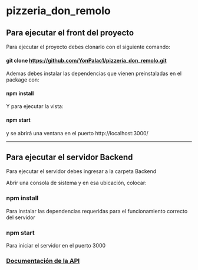 # pizzeria_don_remolo

## Para ejecutar el front del proyecto

<p>Para ejecutar el proyecto debes clonarlo con el siguiente comando:</p>

#### git clone https://github.com/YonPalac1/pizzeria_don_remolo.git

<p>Ademas debes instalar las dependencias que vienen preinstaladas en el package con:</p> 

#### npm install

<p>Y para ejecutar la vista: </p>

#### npm start

<p>y se abrirá una ventana en el puerto http://localhost:3000/</p>


----------------------------------

## Para ejecutar el servidor Backend

<p>Para ejecutar el servidor debes ingresar a la carpeta Backend</p>

<p>Abrir una consola de sistema y en esa ubicación, colocar:</p>

### npm install 
<p>Para instalar las dependencias requeridas para el funcionamiento correcto del servidor</p>

### npm start
<p>Para iniciar el servidor en el puerto 3000</p>

### [Documentación de la API](https://documenter.getpostman.com/view/17864000/UVeGr6QQ)

